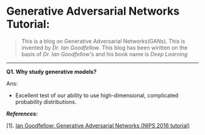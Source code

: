 # Generative Adversarial Networks Tutorial: 
> This is a blog on Generative Adversarial Networks(GANs). This is invented by *Dr. Ian Goodfellow*. This blog has been wiritten on the basis of *Dr. Ian Goodfellow*'s and his book name is *Deep Learning*

----------------------------------------------

   **Q1. Why study generative models?**
   
   Ans:
        
   * Excellent test of our ability to use high-dimensional, complicated probability distributions.
       
       
      




***References:***

  [1]. [Ian Goodfellow: Generative Adversarial Networks (NIPS 2016 tutorial)](https://www.youtube.com/watch?v=HGYYEUSm-0Q)
